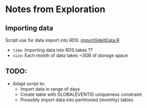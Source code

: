 # Notes from Exploration

## Importing data

Script use for data import into RDS: [importGdeltData.R](../scripts/importGdeltData.R)

* `time`: Importing data into RDS takes ??
* `size`: Each month of data takes ~3GB of storage space

## TODO:

* Adapt script to:
    * Import data in range of days
    * Create table with GLOBALEVENTID uniqueness constraint
    * Prossibly import data into partitioned (monthly) tables

